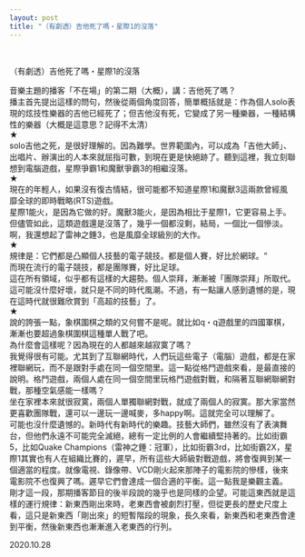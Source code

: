 ```yaml
---
layout: post
title: "（有劇透）吉他死了嗎・星際1的沒落"
---
```


  
&nbsp;
&nbsp;


（有劇透）吉他死了嗎・星際1的沒落

音樂主題的播客「不在場」的第二期（大概），講：吉他死了嗎？
<br>播主首先提出這樣的問句，然後從兩個角度回答，簡單概括就是：作為個人solo表現的炫技性樂器的吉他已經死了；但吉他沒有死，它變成了另一種樂器，一種結構性的樂器（大概是這意思？記得不太清）
<br>★<br>
solo吉他之死，是很好理解的。因為難學。世界範圍內，可以成為「吉他大師」、出唱片、辦演出的人本來就屈指可數，到現在更是快絕跡了。聽到這裡，我立刻聯想到電腦遊戲，星際爭霸1和魔獸爭霸3的相繼沒落。
<br>★<br>
現在的年輕人，如果沒有復古情結，很可能都不知道星際1和魔獸3這兩款曾經風靡全球的即時戰略(RTS)遊戲。
<br>星際1能火，是因為它做的好。魔獸3能火，是因為相比于星際1，它更容易上手。但儘管如此，這類遊戲還是沒落了，幾乎一個都沒剩，結局，一個比一個慘淡。
<br>啊，我還想起了雷神之錘3，也是風靡全球級別的大作。
<br>★<br>
規律是：它們都是凸顯個人技藝的電子競技。都是個人賽，好比於網球。“
<br>而現在流行的電子競技，都是團隊賽，好比足球。
<br>這在所有領域，似乎都有這樣的大趨勢。個人崇拜，漸漸被「團隊崇拜」所取代。
<br>這可能沒什麼好壞，就只是不同的時代風潮。不過，有一點讓人感到遺憾的是，現在這時代就很難欣賞到「高超的技藝」了。
<br>★<br>
說的誇張一點，象棋圍棋之類的又何嘗不是呢。就比如q・q遊戲里的四國軍棋，漸漸也要超過象棋圍棋這種單人戰了吧。
<br>為什麼會這樣呢？因為現在的人都越來越寂寞了嗎？
<br>我覺得很有可能。尤其到了互聯網時代，人們玩這些電子（電腦）遊戲，都是在家裡聯網玩，而不是跟對手處在同一個空間里。這一點從格鬥遊戲來看，是最直接的說明。格鬥遊戲，兩個人處在同一個空間里玩格鬥遊戲對戰，和隔著互聯網聯網對戰，那種空氣感能一樣嗎？
<br>坐在家裡本來就很寂寞，兩個人單獨聯網對戰，就成了兩個人的寂寞。那大家當然更喜歡團隊戰，還可以一邊玩一邊喊麥，多happy啊。這就完全可以理解了。
<br>可能也沒什麼遺憾的。新時代有新時代的樂趣。技藝大師們，雖然沒有了表演舞台，但他們永遠不可能完全滅絕，總有一定比例的人會繼續堅持著的。比如街霸5，比如Quake Champions（雷神之錘：冠軍），比如街霸3rd，比如街霸2X，星際1其實也有人在組織比賽的，遲早，所有這些大師級對戰遊戲，將會復興到某一個適當的程度。就像電視、錄像帶、VCD剛火起來那陣子的電影院的慘樣，後來電影院不也復興了嗎。遲早它們會達成一個合適的平衡。這一點我是樂觀主義。
<br>剛才這一段，那期播客節目的後半段說的幾乎也是同樣的企望。可能這東西就是這樣的運行規律：新東西剛出來時，老東西會被劇烈打壓，但從更長的歷史尺度上看，這只是新東西「剛出來」的短暫階段的現象，長久來看，新東西和老東西會達到平衡，然後新東西也漸漸進入老東西的行列。

2020.10.28